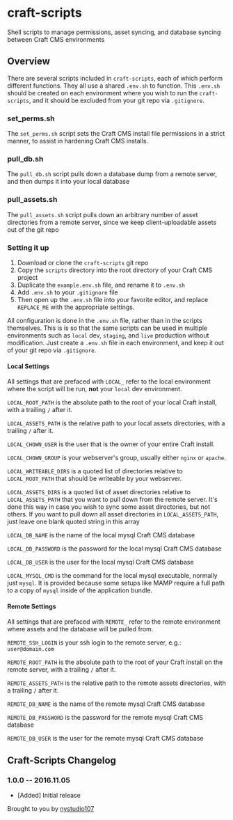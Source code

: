 # craft-scripts
Shell scripts to manage permissions, asset syncing, and database syncing between Craft CMS environments

## Overview

There are several scripts included in `craft-scripts`, each of which perform different functions. They all use a shared `.env.sh` to function. This `.env.sh` should be created on each environment where you wish to run the `craft-scripts`, and it should be excluded from your git repo via `.gitignore`.

### set_perms.sh

The `set_perms.sh` script sets the Craft CMS install file permissions in a strict manner, to assist in hardening Craft CMS installs.

### pull_db.sh

The `pull_db.sh` script pulls down a database dump from a remote server, and then dumps it into your local database

### pull_assets.sh

The `pull_assets.sh` script pulls down an arbitrary number of asset directories from a remote server, since we keep client-uploadable assets out of the git repo

### Setting it up

1. Download or clone the `craft-scripts` git repo
2. Copy the `scripts` directory into the root directory of your Craft CMS project
3. Duplicate the `example.env.sh` file, and rename it to `.env.sh`
4. Add `.env.sh` to your `.gitignore` file
5. Then open up the `.env.sh` file into your favorite editor, and replace `REPLACE_ME` with the appropriate settings.

All configuration is done in the `.env.sh` file, rather than in the scripts themselves. This is is so that the same scripts can be used in multiple environments such as `local` dev, `staging`, and `live` production without modification. Just create a `.env.sh` file in each environment, and keep it out of your git repo via `.gitignore`.

#### Local Settings

All settings that are prefaced with `LOCAL_` refer to the local environment where the script will be run, **not** your `local` dev environment.

`LOCAL_ROOT_PATH` is the absolute path to the root of your local Craft install, with a trailing `/` after it.

`LOCAL_ASSETS_PATH` is the relative path to your local assets directories, with a trailing `/` after it.

`LOCAL_CHOWN_USER` is the user that is the owner of your entire Craft install.

`LOCAL_CHOWN_GROUP` is your webserver's group, usually either `nginx` or `apache`.

`LOCAL_WRITEABLE_DIRS` is a quoted list of directories relative to `LOCAL_ROOT_PATH` that should be writeable by your webserver.

`LOCAL_ASSETS_DIRS` is a quoted list of asset directories relative to `LOCAL_ASSETS_PATH` that you want to pull down from the remote server. It's done this way in case you wish to sync some asset directories, but not others. If you want to pull down all asset directories in `LOCAL_ASSETS_PATH`, just leave one blank quoted string in this array

`LOCAL_DB_NAME` is the name of the local mysql Craft CMS database

`LOCAL_DB_PASSWORD` is the password for the local mysql Craft CMS database

`LOCAL_DB_USER` is the user for the local mysql Craft CMS database

`LOCAL_MYSQL_CMD` is the command for the local mysql executable, normally just `mysql`. It is provided because some setups like MAMP require a full path to a copy of `mysql` inside of the application bundle.

#### Remote Settings

All settings that are prefaced with `REMOTE_` refer to the remote environment where assets and the database will be pulled from.

`REMOTE_SSH_LOGIN` is your ssh login to the remote server, e.g.: `user@domain.com`

`REMOTE_ROOT_PATH` is the absolute path to the root of your Craft install on the remote server, with a trailing `/` after it.

`REMOTE_ASSETS_PATH` is the relative path to the remote assets directories, with a trailing `/` after it.

`REMOTE_DB_NAME` is the name of the remote mysql Craft CMS database

`REMOTE_DB_PASSWORD` is the password for the remote mysql Craft CMS database

`REMOTE_DB_USER` is the user for the remote mysql Craft CMS database

## Craft-Scripts Changelog

### 1.0.0 -- 2016.11.05

* [Added] Initial release

Brought to you by [nystudio107](https://nystudio107.com/)
